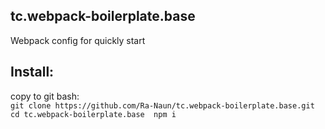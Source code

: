 ## tc.webpack-boilerplate.base
Webpack config for quickly start

## Install:
copy to git bash:  
`
git clone https://github.com/Ra-Naun/tc.webpack-boilerplate.base.git 
cd tc.webpack-boilerplate.base 
npm i 
`
